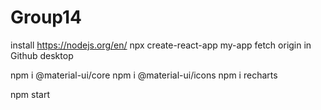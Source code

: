 # Group14

install https://nodejs.org/en/
npx create-react-app my-app
fetch origin in Github desktop

npm i @material-ui/core
npm i @material-ui/icons
npm i recharts

npm start
